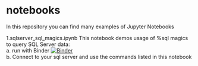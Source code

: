 # notebooks
In this repository you can find many examples of Jupyter Notebooks

1.sqlserver_sql_magics.ipynb
    This notebook demos usage of %sql magics to query SQL Server data:<br> 
    a. run with Binder [![Binder](https://mybinder.org/badge_logo.svg)](https://mybinder.org/v2/gh/mariasql/notebooks.git/master?filepath=sqlserver_sql%20magics.ipynb)  <br>
    b. Connect to your sql server and use the commands listed in this notebook <br>
